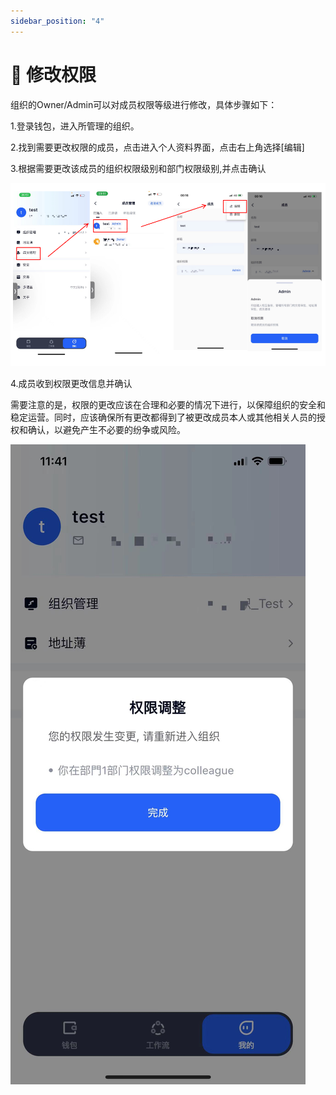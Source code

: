 ```yaml
---
sidebar_position: "4"
---
```

# 🚆 修改权限

组织的Owner/Admin可以对成员权限等级进行修改，具体步骤如下：

1.登录钱包，进入所管理的组织。

2.找到需要更改权限的成员，点击进入个人资料界面，点击右上角选择\[编辑]

3.根据需要更改该成员的组织权限级别和部门权限级别,并点击确认

![](<../images/assets/image (76).png>)

4.成员收到权限更改信息并确认

需要注意的是，权限的更改应该在合理和必要的情况下进行，以保障组织的安全和稳定运营。同时，应该确保所有更改都得到了被更改成员本人或其他相关人员的授权和确认，以避免产生不必要的纷争或风险。

![](<../images/assets/f218ba69efbdb997177d87dadcfee24 (1).jpg>)
